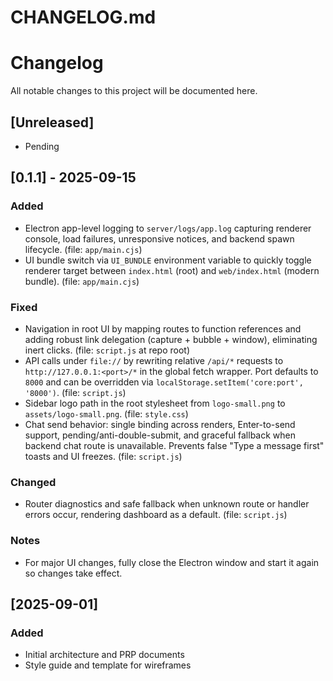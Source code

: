 # CHANGELOG.md

# Changelog

All notable changes to this project will be documented here.

## [Unreleased]

- Pending

## [0.1.1] - 2025-09-15

### Added

- Electron app-level logging to `server/logs/app.log` capturing renderer console, load failures, unresponsive notices, and backend spawn lifecycle. (file: `app/main.cjs`)
- UI bundle switch via `UI_BUNDLE` environment variable to quickly toggle renderer target between `index.html` (root) and `web/index.html` (modern bundle). (file: `app/main.cjs`)

### Fixed

- Navigation in root UI by mapping routes to function references and adding robust link delegation (capture + bubble + window), eliminating inert clicks. (file: `script.js` at repo root)
- API calls under `file://` by rewriting relative `/api/*` requests to `http://127.0.0.1:<port>/*` in the global fetch wrapper. Port defaults to `8000` and can be overridden via `localStorage.setItem('core:port', '8000')`. (file: `script.js`)
- Sidebar logo path in the root stylesheet from `logo-small.png` to `assets/logo-small.png`. (file: `style.css`)
- Chat send behavior: single binding across renders, Enter-to-send support, pending/anti-double-submit, and graceful fallback when backend chat route is unavailable. Prevents false "Type a message first" toasts and UI freezes. (file: `script.js`)

### Changed

- Router diagnostics and safe fallback when unknown route or handler errors occur, rendering dashboard as a default. (file: `script.js`)

### Notes

- For major UI changes, fully close the Electron window and start it again so changes take effect.

## [2025-09-01]

### Added

- Initial architecture and PRP documents
- Style guide and template for wireframes
